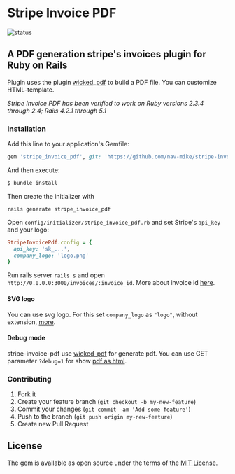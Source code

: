 # Stripe Invoice PDF

![status](https://img.shields.io/badge/status-deprecated-red.svg)

## A PDF generation stripe's invoices plugin for Ruby on Rails

Plugin uses the plugin [wicked_pdf](https://github.com/mileszs/wicked_pdf) to build a PDF file.  You can customize HTML-template.

_Stripe Invoice PDF has been verified to work on Ruby versions 2.3.4 through 2.4; Rails 4.2.1 through 5.1_

### Installation

Add this line to your application's Gemfile:

```ruby
gem 'stripe_invoice_pdf', git: 'https://github.com/nav-mike/stripe-invoice-pdf.git'
```

And then execute:
```bash
$ bundle install
```

Then create the initializer with

`rails generate stripe_invoice_pdf`

Open `config/initializer/stripe_invoice_pdf.rb` and set Stripe's `api_key` and your logo:

```ruby
StripeInvoicePdf.config = {
  api_key: 'sk_...',
  company_logo: 'logo.png'
}
```

Run rails server `rails s` and open `http://0.0.0.0:3000/invoices/:invoice_id`.
More about invoice id [here](https://stripe.com/docs/api/ruby#invoice_object-id).

#### SVG logo

You can use svg logo. For this set `company_logo` as `"logo"`, without extension, [more](https://github.com/nav-mike/stripe-invoice-pdf/blob/master/lib/stripe_invoice_pdf/helpers.rb#L15).

#### Debug mode

stripe-invoice-pdf use [wicked_pdf](https://github.com/mileszs/wicked_pdf) for generate pdf. You can use GET parameter `?debug=1` for show [pdf as html](https://github.com/mileszs/wicked_pdf#advanced-usage-with-all-available-options).

### Contributing

1. Fork it
2. Create your feature branch (`git checkout -b my-new-feature`)
5. Commit your changes (`git commit -am 'Add some feature'`)
6. Push to the branch (`git push origin my-new-feature`)
7. Create new Pull Request

## License
The gem is available as open source under the terms of the [MIT License](https://opensource.org/licenses/MIT).
